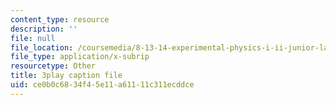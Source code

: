 ```yaml
---
content_type: resource
description: ''
file: null
file_location: /coursemedia/8-13-14-experimental-physics-i-ii-junior-lab-fall-2016-spring-2017/ce0b0c6834f45e11a61111c311ecddce_B6mK4IyRYiA.vtt
file_type: application/x-subrip
resourcetype: Other
title: 3play caption file
uid: ce0b0c68-34f4-5e11-a611-11c311ecddce
---
```

